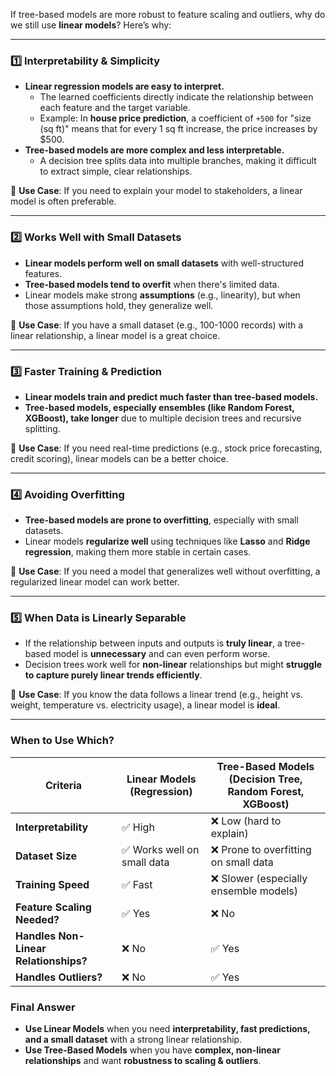 If tree-based models are more robust to feature scaling and outliers, why do we still use **linear models**? Here’s why:

---

### **1️⃣ Interpretability & Simplicity**
- **Linear regression models are easy to interpret.**  
  - The learned coefficients directly indicate the relationship between each feature and the target variable.
  - Example: In **house price prediction**, a coefficient of `+500` for "size (sq ft)" means that for every 1 sq ft increase, the price increases by $500.
- **Tree-based models are more complex and less interpretable.**
  - A decision tree splits data into multiple branches, making it difficult to extract simple, clear relationships.

📌 **Use Case**: If you need to explain your model to stakeholders, a linear model is often preferable.

---

### **2️⃣ Works Well with Small Datasets**
- **Linear models perform well on small datasets** with well-structured features.
- **Tree-based models tend to overfit** when there's limited data.
- Linear models make strong **assumptions** (e.g., linearity), but when those assumptions hold, they generalize well.

📌 **Use Case**: If you have a small dataset (e.g., 100-1000 records) with a linear relationship, a linear model is a great choice.

---

### **3️⃣ Faster Training & Prediction**
- **Linear models train and predict much faster than tree-based models.**
- **Tree-based models, especially ensembles (like Random Forest, XGBoost), take longer** due to multiple decision trees and recursive splitting.

📌 **Use Case**: If you need real-time predictions (e.g., stock price forecasting, credit scoring), linear models can be a better choice.

---

### **4️⃣ Avoiding Overfitting**
- **Tree-based models are prone to overfitting**, especially with small datasets.
- Linear models **regularize well** using techniques like **Lasso** and **Ridge regression**, making them more stable in certain cases.

📌 **Use Case**: If you need a model that generalizes well without overfitting, a regularized linear model can work better.

---

### **5️⃣ When Data is Linearly Separable**
- If the relationship between inputs and outputs is **truly linear**, a tree-based model is **unnecessary** and can even perform worse.
- Decision trees work well for **non-linear** relationships but might **struggle to capture purely linear trends efficiently**.

📌 **Use Case**: If you know the data follows a linear trend (e.g., height vs. weight, temperature vs. electricity usage), a linear model is **ideal**.

---

### **When to Use Which?**
| Criteria | Linear Models (Regression) | Tree-Based Models (Decision Tree, Random Forest, XGBoost) |
|----------|----------------------|---------------------------------|
| **Interpretability** | ✅ High | ❌ Low (hard to explain) |
| **Dataset Size** | ✅ Works well on small data | ❌ Prone to overfitting on small data |
| **Training Speed** | ✅ Fast | ❌ Slower (especially ensemble models) |
| **Feature Scaling Needed?** | ✅ Yes | ❌ No |
| **Handles Non-Linear Relationships?** | ❌ No | ✅ Yes |
| **Handles Outliers?** | ❌ No | ✅ Yes |

### **Final Answer**
- **Use Linear Models** when you need **interpretability, fast predictions, and a small dataset** with a strong linear relationship.
- **Use Tree-Based Models** when you have **complex, non-linear relationships** and want **robustness to scaling & outliers**.
